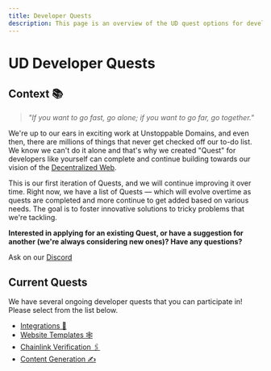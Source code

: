 ```yaml
---
title: Developer Quests
description: This page is an overview of the UD quest options for developers.
---
```


# UD Developer Quests

## Context 📚

> *"If you want to go fast, go alone; if you want to go far, go together."*

We're up to our ears in exciting work at Unstoppable Domains, and even then, there are millions of things that never get checked off our to-do list. We know we can't do it alone and that's why we created "Quest" for developers like yourself can complete and continue building towards our vision of the [Decentralized Web](https://unstoppabledomains.com/blog/the-growth-of-the-internet-and-the-web).

This is our first iteration of Quests, and we will continue improving it over time. Right now, we have a list of Quests — which will evolve overtime as quests are completed and more continue to get added based on various needs. The goal is to foster innovative solutions to tricky problems that we're tackling.

**Interested in applying for an existing Quest, or have a suggestion for another (we're always considering new ones)? Have any questions?**

Ask on our [Discord](https://discord.com/invite/b6ZVxSZ9Hn)

## Current Quests

We have several ongoing developer quests that you can participate in! Please select from the list below.

* [Integrations 🔌](integration-quests.md)
* [Website Templates 🕸️](template-quests.md)
* [Chainlink Verification 🖇️](chainlink-quests.md)
* [Content Generation ✍️](content-quests.md)

